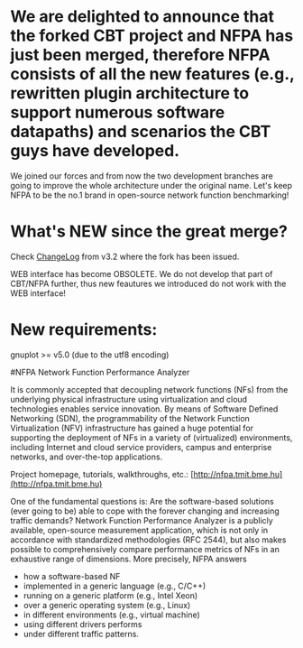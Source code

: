 # We are delighted to announce that the forked CBT project and NFPA has just been merged, therefore NFPA consists of all the new features (e.g., rewritten  plugin architecture to support numerous software datapaths) and scenarios the CBT guys have developed.
We joined our forces and from now the two development branches are going to improve the whole architecture under the original name.
Let's keep NFPA to be the no.1 brand in open-source network function benchmarking!

# What's NEW since the great merge?
Check [ChangeLog](https://github.com/BarrRedKola/cbt/blob/master/ChangeLog) from v3.2 where the fork has been issued.

WEB interface has become OBSOLETE. We do not develop that part of CBT/NFPA further, thus new feautures we introduced
do not work with the WEB interface!

# New requirements:
gnuplot >= v5.0 (due to the utf8 encoding)




#NFPA
Network Function Performance Analyzer

It is commonly accepted that decoupling network functions (NFs) from the underlying physical 
infrastructure using virtualization and cloud technologies enables service innovation. 
By means of Software Defined Networking (SDN), the programmability of the Network Function 
Virtualization (NFV) infrastructure has gained a huge potential for supporting the deployment 
of NFs in a variety of (virtualized) environments, including Internet and cloud service providers, 
campus and enterprise networks, and over-the-top applications.

Project homepage, tutorials, walkthroughs, etc.: [http://nfpa.tmit.bme.hu](http://nfpa.tmit.bme.hu)
  

One of the fundamental questions is: 
Are the software-based solutions (ever going to be) able to cope with the forever changing and increasing traffic demands? Network Function Performance Analyzer is a publicly available, open-source measurement application, which is not only in accordance with standardized methodologies (RFC 2544), but also makes possible to comprehensively compare performance metrics of NFs in an exhaustive range of dimensions. More precisely, NFPA answers
 - how a software-based NF
 - implemented in a generic language (e.g., C/C++)
 - running on a generic platform (e.g., Intel Xeon)
 - over a generic operating system (e.g., Linux)
 - in different environments (e.g., virtual machine)
 - using different drivers performs
 - under different traffic patterns.



